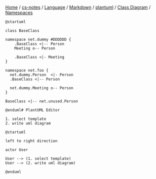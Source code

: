 [Home](https://mengxianbin.github.io) /
[cs-notes](https://mengxianbin.github.io/cs-notes/site) /
[Language](https://mengxianbin.github.io/cs-notes/site/Language) /
[Markdown](https://mengxianbin.github.io/cs-notes/site/Language/Markdown) /
[plantuml](https://mengxianbin.github.io/cs-notes/site/Language/Markdown/plantuml) /
[Class Diagram](https://mengxianbin.github.io/cs-notes/site/Language/Markdown/plantuml/Class%20Diagram) /
[Namespaces](https://mengxianbin.github.io/cs-notes/site/Language/Markdown/plantuml/Class%20Diagram/Namespaces)

```puml
@startuml

class BaseClass

namespace net.dummy #DDDDDD {
    .BaseClass <|-- Person
    Meeting o-- Person

    .BaseClass <|- Meeting
}

namespace net.foo {
  net.dummy.Person  <|- Person
  .BaseClass <|-- Person

  net.dummy.Meeting o-- Person
}

BaseClass <|-- net.unused.Person

@enduml# PlantUML Editor

1. select template
2. write uml diagram

@startuml

left to right direction

actor User

User --> (1. select template)
User --> (2. write uml diagram)

@enduml
```
